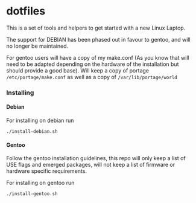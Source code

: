 dotfiles
========

This is a set of tools and helpers to get started with a new Linux Laptop.

The support for DEBIAN has been phased out in favour to gentoo, and will no
longer be maintained.

For gentoo users will have a copy of my make.conf (As you know that will need to be adapted depending on the hardware of the installation but should provide a good base). Will keep a copy of portage `/etc/portage/make.conf` as well as a copy of `/var/lib/portage/world`

### Installing

#### Debian

For installing on debian run

```./install-debian.sh```

#### Gentoo

Follow the gentoo installation guidelines, this repo will only keep a list of USE flags and emerged packages, will not keep a list of firmware or hardware specific requirements.

For installing on gentoo run

```./install-gentoo.sh```

